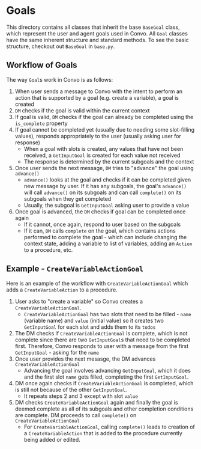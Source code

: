 # Goals
This directory contains all classes that inherit the base `BaseGoal` class, which represent the user and agent goals used in Convo. All `Goal` classes have the same inherent structure and standard methods. To see the basic structure, checkout out `BaseGoal` in `base.py`.

## Workflow of Goals
The way `Goal`s work in Convo is as follows:

1. When user sends a message to Convo with the intent to perform an action that is supported by a goal (e.g. create a variable), a goal is created
2. `DM` checks if the goal is valid within the current context
3. If goal is valid, `DM` checks if the goal can already be completed using the `is_complete` property
4. If goal cannot be completed yet (usually due to needing some slot-filling values), responds appropriately to the user (usually asking user for response)
    * When a goal with slots is created, any values that have not been received, a `GetInputGoal` is created for each value not received
    * The response is determined by the current subgoals and the context
5. Once user sends the next message, `DM` tries to "advance" the goal using `advance()`
    * `advance()` looks at the goal and checks if it can be completed given new message by user. If it has any subgoals, the goal's `advance()` will call `advance()` on its subgoals and can call `complete()` on its subgoals when they get completed
    * Usually, the subgoal is `GetInputGoal` asking user to provide a value
6. Once goal is advanced, the `DM` checks if goal can be completed once again
    * If it cannot, once again, respond to user based on the subgoals
    * If it can, `DM` calls `complete` on the goal, which contains actions performed to complete the goal - which can include changing the context state, adding a variable to list of variables, adding an `Action` to a procedure, etc.

## Example - `CreateVariableActionGoal`
Here is an example of the workflow with `CreateVariableActionGoal` which adds a `CreateVariableAction` to a procedure.

1. User asks to "create a variable" so Convo creates a `CreateVariableActionGoal`.
    * `CreateVariableActionGoal` has two slots that need to be filled - `name` (variable name) and `value` (initial value) so it creates two `GetInputGoal` for each slot and adds them to its `todos`
2. The DM checks if `CreateVariableActionGoal` is complete, which is not complete since there are two `GetInputGoal`s that need to be completed first. Therefore, Convo responds to user with a message from the first `GetInputGoal` - asking for the `name`
3. Once user provides the next mesasge, the DM advances `CreateVariableActionGoal`
    * Advancing the goal involves advancing `GetInputGoal`, which it does and the first slot `name` gets filled, completing the first `GetInputGoal`.
4. DM once again checks if `CreateVariableActionGoal` is completed, which is still not because of the other `GetInputGoal`.
    * It repeats steps 2 and 3 except with slot `value`
5. DM checks `CreateVariableActionGoal` again and finally the goal is deemed complete as all of its subgoals and other completion conditions are complete. DM proceeds to call `complete()` on `CreateVariableActionGoal`
    * For `CreateVariableActionGoal`, calling `complete()` leads to creation of a `CreateVariableAction` that is added to the procedure currently being added or edited.
